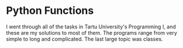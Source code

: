 # Python Functions

I went through all of the tasks in Tartu University's Programming I, and these are my solutions to most of them. The programs range from very simple to long and complicated. The last large topic was classes.

